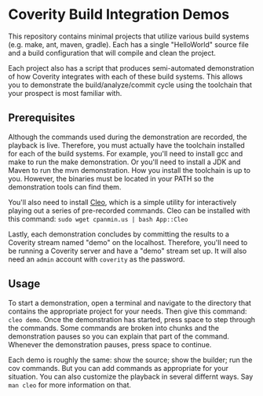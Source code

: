# Coverity Build Integration Demos

This repository contains minimal projects that utilize various build systems (e.g. make, ant, maven, gradle). Each has a single "HelloWorld" source file and a build configuration that will compile and clean the project.

Each project also has a script that produces semi-automated demonstration of how Coverity integrates with each of these build systems. This allows you to demonstrate the build/analyze/commit cycle using the toolchain that your prospect is most familiar with.

## Prerequisites

Although the commands used during the demonstration are recorded, the playback is live. Therefore, you must actually have the toolchain installed for each of the build systems. For example, you'll need to install gcc and make to run the make demonstration. Or you'll need to install a JDK and Maven to run the mvn demonstration. How you install the toolchain is up to you. However, the binaries must be located in your PATH so the demonstration tools can find them.

You'll also need to install [Cleo](http://metacpan.org/App::Cleo), which is a simple utility for interactively playing out a series of pre-recorded commands. Cleo can be installed with this command: `sudo wget cpanmin.us | bash App::Cleo`

Lastly, each demonstration concludes by committing the results to a Coverity stream named "demo" on the localhost. Therefore, you'll need to be running a Coverity server and have a "demo" stream set up. It will also need an `admin` account with `coverity` as the password.

## Usage

To start a demonstration, open a terminal and navigate to the directory that contains the appropriate project for your needs. Then give this command: `cleo demo`. Once the demonstration has started, press space to step through the commands. Some commands are broken into chunks and the demonstration pauses so you can explain that part of the command.  Whenever the demonstration pauses, press space to continue.

Each demo is roughly the same: show the source; show the builder; run the cov commands.  But you can add commands as appropriate for your situation. You can also customize the playback in several differnt ways. Say `man cleo` for more information on that.

